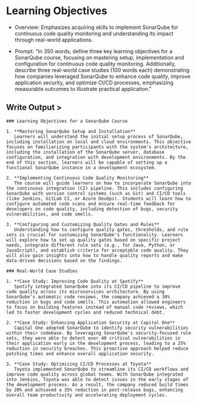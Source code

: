 # Learning Objectives

- Overview: Emphasizes acquiring skills to implement SonarQube for continuous code quality monitoring and understanding its impact through real-world applications.

- Prompt: "In 350 words, define three key learning objectives for a SonarQube course, focusing on mastering setup, implementation and configuration for continuous code quality monitoring. Additionally, describe three real-world case studies (100 words each) demonstrating how companies leveraged SonarQube to enhance code quality, improve application security, and optimize CI/CD processes, emphasizing measurable outcomes to illustrate practical application."

## Write Output >

```text
### Learning Objectives for a SonarQube Course

1. **Mastering SonarQube Setup and Installation**  
   Learners will understand the initial setup process of SonarQube, including installation on local and cloud environments. This objective focuses on familiarizing participants with the system's architecture, including the installation of the SonarQube server, database configuration, and integration with development environments. By the end of this section, learners will be capable of setting up a functional SonarQube instance in a development ecosystem.

2. **Implementing Continuous Code Quality Monitoring**  
   The course will guide learners on how to incorporate SonarQube into the continuous integration (CI) pipeline. This includes configuring SonarQube with version control systems (such as Git) and CI/CD tools (like Jenkins, GitLab CI, or Azure DevOps). Students will learn how to configure automated code scans and ensure real-time feedback for developers on code quality, including detection of bugs, security vulnerabilities, and code smells.

3. **Configuring and Customizing Quality Gates and Rules**  
   Understanding how to configure quality gates, thresholds, and rule sets is crucial for customizing SonarQube's functionality. Learners will explore how to set up quality gates based on specific project needs, integrate different rule sets (e.g., for Java, Python, or JavaScript), and establish criteria for acceptable code quality. They will also gain insights into how to handle quality reports and make data-driven decisions based on the findings.

### Real-World Case Studies

1. **Case Study: Improving Code Quality at Spotify**  
   Spotify integrated SonarQube into its CI/CD pipeline to improve code quality across its microservices architecture. By using SonarQube’s automatic code reviews, the company achieved a 30% reduction in bugs and code smells. This automation allowed engineers to focus on building features instead of manual code reviews, which led to faster development cycles and reduced technical debt.

2. **Case Study: Enhancing Application Security at Capital One**  
   Capital One adopted SonarQube to identify security vulnerabilities within their codebase. By leveraging SonarQube's security-focused rule sets, they were able to detect over 40 critical vulnerabilities in their application early in the development process, leading to a 25% reduction in security breaches. This proactive approach helped reduce patching times and enhance overall application security.

3. **Case Study: Optimizing CI/CD Processes at Toyota**  
   Toyota implemented SonarQube to streamline its CI/CD workflows and improve code quality across global teams. With SonarQube integrated into Jenkins, Toyota was able to detect issues in the early stages of the development process. As a result, the company reduced build times by 20% and achieved a 35% reduction in post-release bugs, enhancing overall team productivity and accelerating deployment cycles.
```